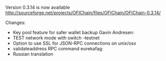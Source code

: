 Version 0.3.14 is now available
http://sourceforge.net/projects/OFIChain/files/OFIChain/OFIChain-0.3.14/

Changes:
* Key pool feature for safer wallet backup
Gavin Andresen:
* TEST network mode with switch -testnet
* Option to use SSL for JSON-RPC connections on unix/osx
* validateaddress RPC command
eurekafag:
* Russian translation
